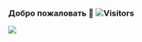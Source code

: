 ### Добро пожаловать 👋 ![Visitors](https://visitor-badge.glitch.me/badge?page_id=limestormrage)

<a target="_blank" href="https://t.me/limestormrage"><img src="https://img.shields.io/badge/Telegram-000000?style=plastic&logo=Telegram&labelColor=black"/></a>

